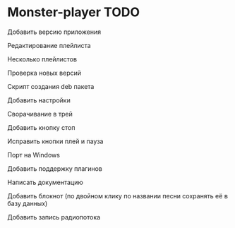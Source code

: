 # Monster-player TODO

Добавить версию приложения

Редактирование плейлиста

Несколько плейлистов

Проверка новых версий

Скрипт создания deb пакета

Добавить настройки

Сворачивание в трей

Добавить кнопку стоп

Исправить кнопки плей и пауза

Порт на Windows

Добавить поддержку плагинов

Написать документацию

Добавить блокнот (по двойном клику по названии песни сохранять её в базу данных)

Добавить запись радиопотока

